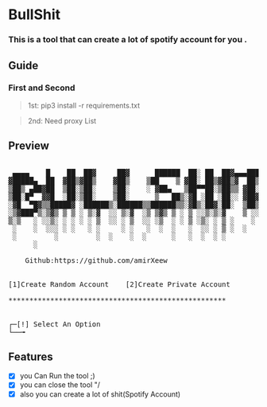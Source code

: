 # BullShit
### This is a tool that can create a lot of spotify account for you .
## Guide
### First and Second 
> 1st: pip3 install -r requirements.txt
 
> 2nd: Need proxy List 
 



## Preview
<pre>

 ▄▄▄▄    █    ██  ██▓     ██▓      ██████  ██░ ██  ██▓▄▄▄█████▓
▓█████▄  ██  ▓██▒▓██▒    ▓██▒    ▒██    ▒ ▓██░ ██▒▓██▒▓  ██▒ ▓▒Created by me :)
▒██▒ ▄██▓██  ▒██░▒██░    ▒██░    ░ ▓██▄   ▒██▀▀██░▒██▒▒ ▓██░ ▒░  Version 1.0
▒██░█▀  ▓▓█  ░██░▒██░    ▒██░      ▒   ██▒░▓█ ░██ ░██░░ ▓██▓ ░
░▓█  ▀█▓▒▒█████▓ ░██████▒░██████▒▒██████▒▒░▓█▒░██▓░██░  ▒██▒ ░
░▒▓███▀▒░▒▓▒ ▒ ▒ ░ ▒░▓  ░░ ▒░▓  ░▒ ▒▓▒ ▒ ░ ▒ ░░▒░▒░▓    ▒ ░░
▒░▒   ░ ░░▒░ ░ ░ ░ ░ ▒  ░░ ░ ▒  ░░ ░▒  ░ ░ ▒ ░▒░ ░ ▒ ░    ░
 ░    ░  ░░░ ░ ░   ░ ░     ░ ░   ░  ░  ░   ░  ░░ ░ ▒ ░  ░
 ░         ░         ░  ░    ░  ░      ░   ░  ░  ░ ░
      ░

    Github:https://github.com/amirXeew


[1]Create Random Account    [2]Create Private Account

****************************************************


┌─[!] Select An Option
└──╼
</pre>
## Features
- [x] you Can Run the tool ;)
- [x] you can close the tool "/
- [x] also you can create a lot of shit(Spotify Account)  
